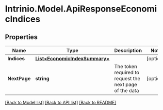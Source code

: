# Intrinio.Model.ApiResponseEconomicIndices
## Properties

Name | Type | Description | Notes
------------ | ------------- | ------------- | -------------
**Indices** | [**List&lt;EconomicIndexSummary&gt;**](EconomicIndexSummary.md) |  | [optional] 
**NextPage** | **string** | The token required to request the next page of the data | [optional] 

[[Back to Model list]](../README.md#documentation-for-models) [[Back to API list]](../README.md#documentation-for-api-endpoints) [[Back to README]](../README.md)

